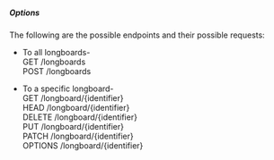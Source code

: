 ##### Options
The following are the possible endpoints and their possible requests:

-  To all longboards- <br>
        GET /longboards <br>
        POST /longboards

-  To a specific longboard- <br>
        GET /longboard/{identifier} <br>
        HEAD /longboard/{identifier} <br>
        DELETE /longboard/{identifier} <br>
        PUT /longboard/{identifier} <br>
        PATCH /longboard/{identifier} <br>
        OPTIONS /longboard/{identifier}

